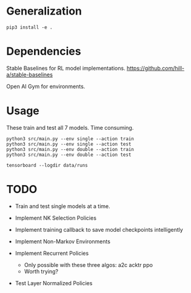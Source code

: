 # Generalization

```
pip3 install -e .
```

# Dependencies

Stable Baselines for RL model implementations.
https://github.com/hill-a/stable-baselines

Open AI Gym for environments.

# Usage

These train and test all 7 models. Time consuming.
```
python3 src/main.py --env single --action train
python3 src/main.py --env single --action test
python3 src/main.py --env double --action train
python3 src/main.py --env double --action test
```

```
tensorboard --logdir data/runs
```

# TODO
- Train and test single models at a time.
- Implement NK Selection Policies
- Implement training callback to save model checkpoints intelligently
- Implement Non-Markov Environments

- Implement Recurrent Policies
    - Only possible with these three algos: a2c acktr ppo
    - Worth trying?

- Test Layer Normalized Policies